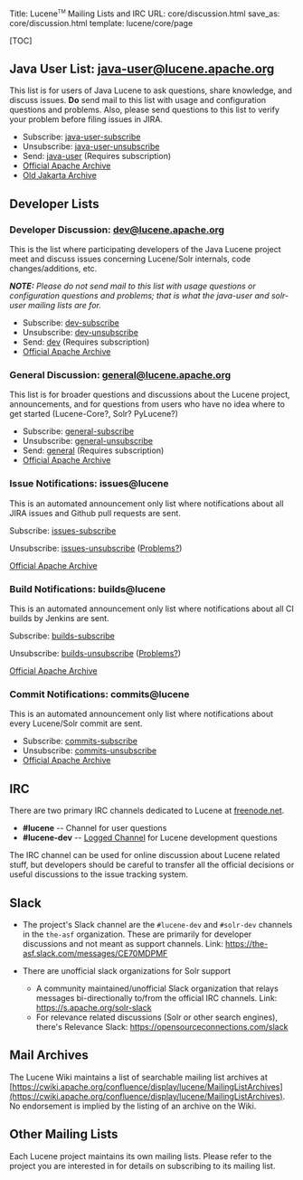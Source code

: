 Title: Lucene<span style="vertical-align: super; font-size: xx-small">TM</span> Mailing Lists and IRC
URL: core/discussion.html
save_as: core/discussion.html
template: lucene/core/page

[TOC]

## Java User List: java-user@lucene.apache.org

This list is for users of Java Lucene to ask questions, share knowledge,
and discuss issues. **Do** send mail to this list with usage and configuration questions and problems.  Also, please
send questions to this list to verify your problem before filing issues in JIRA.

- Subscribe: [java-user-subscribe](mailto:java-user-subscribe@lucene.apache.org)
- Unsubscribe: [java-user-unsubscribe](mailto:java-user-unsubscribe@lucene.apache.org)
- Send: [java-user](mailto:java-user@lucene.apache.org) \(Requires subscription\)
- [Official Apache Archive](http://mail-archives.apache.org/mod_mbox/lucene-java-user/)
- [Old Jakarta Archive](http://mail-archives.apache.org/mod_mbox/jakarta-lucene-user/)

## Developer Lists

### Developer Discussion: dev@lucene.apache.org

This is the list where participating developers of the Java Lucene project meet
and discuss issues concerning Lucene/Solr internals, code changes/additions, etc.

***NOTE:*** _Please do not send mail to this list with usage questions or configuration
questions and problems; that is what the java-user and solr-user mailing lists are for._

- Subscribe: [dev-subscribe](mailto:dev-subscribe@lucene.apache.org)
- Unsubscribe: [dev-unsubscribe](mailto:dev-unsubscribe@lucene.apache.org)
- Send: [dev](mailto:dev@lucene.apache.org) \(Requires subscription\)
- [Official Apache Archive](http://mail-archives.apache.org/mod_mbox/lucene-dev/)


### General Discussion: general@lucene.apache.org

This list is for broader questions and discussions about the Lucene project, announcements,
and for questions from users who have no idea where to get started (Lucene-Core?, Solr? PyLucene?)

- Subscribe: [general-subscribe](mailto:general-subscribe@lucene.apache.org)
- Unsubscribe: [general-unsubscribe](mailto:general-unsubscribe@lucene.apache.org)
- Send: [general](mailto:general@lucene.apache.org) \(Requires subscription\)
- [Official Apache Archive](http://mail-archives.apache.org/mod_mbox/lucene-general/)

### Issue Notifications: issues@lucene ###

This is an automated announcement only list where notifications about all JIRA issues and Github pull requests are sent.

Subscribe: [issues-subscribe](mailto:issues-subscribe@lucene.apache.org)

Unsubscribe: [issues-unsubscribe](mailto:issues-unsubscribe@lucene.apache.org)
([Problems?](https://cwiki.apache.org/confluence/display/solr/Unsubscribing%20from%20mailing%20lists))

[Official Apache Archive](http://mail-archives.apache.org/mod_mbox/lucene-issues/)

### Build Notifications: builds@lucene ###

This is an automated announcement only list where notifications about all CI builds by Jenkins are sent.

Subscribe: [builds-subscribe](mailto:builds-subscribe@lucene.apache.org)

Unsubscribe: [builds-unsubscribe](mailto:builds-unsubscribe@lucene.apache.org)
([Problems?](https://cwiki.apache.org/confluence/display/solr/Unsubscribing%20from%20mailing%20lists))

[Official Apache Archive](http://mail-archives.apache.org/mod_mbox/lucene-builds/)

### Commit Notifications: commits@lucene

This is an automated announcement only list where notifications about every Lucene/Solr commit are sent.

- Subscribe: [commits-subscribe](mailto:commits-subscribe@lucene.apache.org)
- Unsubscribe: [commits-unsubscribe](mailto:commits-unsubscribe@lucene.apache.org)
- [Official Apache Archive](http://mail-archives.apache.org/mod_mbox/lucene-commits/)


## IRC

There are two primary IRC channels dedicated to Lucene at [freenode.net](http://freenode.net/).

- **#lucene** -- Channel for user questions
- **#lucene-dev** -- [Logged Channel](http://colabti.org/irclogger/irclogger_logs/lucene-dev) for Lucene development questions

The IRC channel can be used for online discussion about Lucene related stuff,
but developers should be careful to transfer all the official decisions or useful discussions to the issue tracking system.

## Slack

* The project's Slack channel are the `#lucene-dev` and `#solr-dev` channels in the `the-asf` organization. These are primarily for developer discussions and not meant as support channels. Link: <https://the-asf.slack.com/messages/CE70MDPMF>

* There are unofficial slack organizations for Solr support
    * A community maintained/unofficial Slack organization that relays messages bi-directionally to/from the official IRC channels. Link: https://s.apache.org/solr-slack
    * For relevance related discussions (Solr or other search engines), there's Relevance Slack: https://opensourceconnections.com/slack

## Mail Archives

The Lucene Wiki maintains a list of searchable mailing list archives at [https://cwiki.apache.org/confluence/display/lucene/MailingListArchives](https://cwiki.apache.org/confluence/display/lucene/MailingListArchives).
No endorsement is implied by the listing of an archive on the Wiki.

## Other Mailing Lists

Each Lucene project maintains its own mailing lists.  Please refer to the project you are interested in for details on subscribing to its mailing list.
